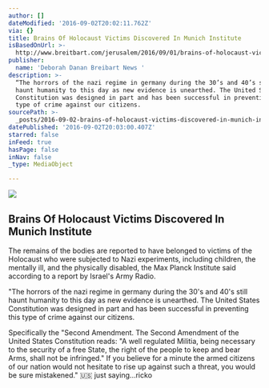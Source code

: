 ```yaml
---
author: []
dateModified: '2016-09-02T20:02:11.762Z'
via: {}
title: Brains Of Holocaust Victims Discovered In Munich Institute
isBasedOnUrl: >-
  http://www.breitbart.com/jerusalem/2016/09/01/brains-of-holocaust-victims-discovered-in-munich-institute/
publisher:
  name: 'Deborah Danan Breibart News '
description: >-
  “The horrors of the nazi regime in germany during the 30’s and 40’s still
  haunt humanity to this day as new evidence is unearthed. The United States
  Constitution was designed in part and has been successful in preventing this
  type of crime against our citizens.
sourcePath: >-
  _posts/2016-09-02-brains-of-holocaust-victims-discovered-in-munich-institute.md
datePublished: '2016-09-02T20:03:00.407Z'
starred: false
inFeed: true
hasPage: false
inNav: false
_type: MediaObject

---
```

<article style=""><img src="https://imgflo.herokuapp.com/graph/2b2431f8e7ba7b0/7e314b342966358b9369e755bcfe5a3c/noop.jpg?input=http%3A%2F%2Fmedia.breitbart.com%2Fmedia%2F2016%2F05%2Fjewish-transport.jpg" /><h1>Brains Of Holocaust Victims Discovered In Munich Institute</h1><p>The remains of the bodies are reported to have belonged to victims of the Holocaust who were subjected to Nazi experiments, including children, the mentally ill, and the physically disabled, the Max Planck Institute said according to a report by Israel's Army Radio.</p></article>

"The horrors of the nazi regime in germany during the 30's and 40's still haunt humanity to this day as new evidence is unearthed. The United States Constitution was designed in part and has been successful in preventing this type of crime against our citizens.

Specifically the "Second Amendment. The Second Amendment of the United States Constitution reads: "A well regulated Militia, being necessary to the security of a free State, the right of the people to keep and bear Arms, shall not be infringed." If you believe for a minute the armed citizens of our nation would not hesitate to rise up against such a threat, you would be sure mistakened." 🇺🇸 just saying...ricko
